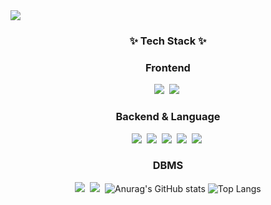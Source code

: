<img src="https://capsule-render.vercel.app/api?type=wave&color=auto&height=300&section=header&text=SeokHun's%20GitHub&fontSize=90" />

<!--
**mgs06380/mgs06380** is a ✨ _special_ ✨ repository because its `README.md` (this file) appears on your GitHub profile.

<!--내용 부분-->
<h3 align="center">✨ Tech Stack ✨</h3>
<div align="center">
  <h3 align="center">Frontend</h3>
  <img src="https://img.shields.io/badge/javascript-F7DF1E.svg?style=for-the-badge&logo=javascript&logoColor=20232a" />&nbsp
  <img src="https://img.shields.io/badge/html5-E34F26.svg?style=for-the-badge&logo=html5&logoColor=white" />&nbsp
</div>

<div align="center">
  <h3 align="center">Backend & Language</h3>
  <img src="https://img.shields.io/badge/java-007396?style=for-the-badge&logo=OpenJDK&logoColor=white"/>&nbsp
  <img src="https://img.shields.io/badge/python-3670A0?style=for-the-badge&logo=python&logoColor=ffdd54" />&nbsp
  <img src="https://img.shields.io/badge/Flask-000000?style=for-the-badge&logo=Flask&logoColor=white"/>&nbsp
  <img src="https://img.shields.io/badge/c-%2300599C.svg?style=for-the-badge&logo=c&logoColor=white"/)&nbsp
  <img src="https://img.shields.io/badge/c++-%2300599C.svg?style=for-the-badge&logo=c%2B%2B&logoColor=white"/>&nbsp
  <img src="https://img.shields.io/badge/c%23-%23239120.svg?style=for-the-badge&logo=csharp&logoColor=white"/>&nbsp
  </div>
  
<div align="center">
  <h3 align="center">DBMS</h3>
  <img src="https://img.shields.io/badge/mysql-4479A1.svg?style=for-the-badge&logo=mysql&logoColor=white"/>&nbsp
  <img src="https://img.shields.io/badge/mysql-4479A1.svg?style=for-the-badge&logo=mysql&logoColor=white"/>&nbsp
  <img src="https://img.shields.io/badge/Microsoft_Access-A4373A?style=for-the-badge&logo=microsoft-access&logoColor=white/>&nbsp
</div>

</div>

<br>

</div>

![Anurag's GitHub stats](https://github-readme-stats.vercel.app/api?username=mgs06380&show_icons=true&theme=radical)
![Top Langs](https://github-readme-stats.vercel.app/api/top-langs/?username=anuraghazra&layout=compact)
